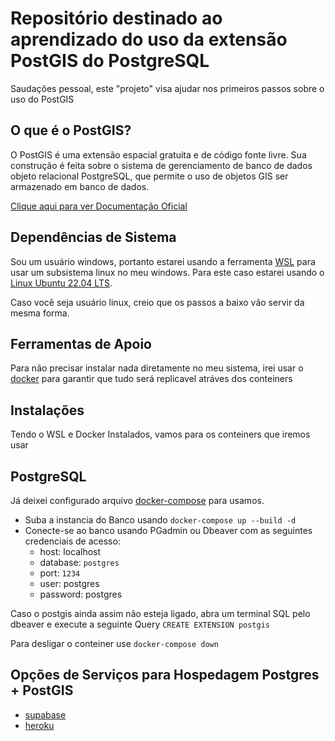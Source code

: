 # Repositório destinado ao aprendizado do uso da extensão PostGIS do PostgreSQL

Saudações pessoal, este "projeto" visa ajudar nos primeiros passos sobre o uso do PostGIS

## O que é o PostGIS?

O PostGIS é uma extensão espacial gratuita e de código fonte livre. Sua construção é feita sobre o sistema de gerenciamento de banco de dados objeto relacional PostgreSQL, que permite o uso de objetos GIS ser armazenado em banco de dados. 

[Clique aqui para ver Documentação Oficial](https://postgis.net/)

## Dependências de Sistema

Sou um usuário windows, portanto estarei usando a ferramenta [WSL](https://learn.microsoft.com/pt-br/windows/wsl/) para usar um subsistema linux no meu windows. Para este caso estarei usando o [Linux Ubuntu 22.04 LTS](https://ubuntu.com/blog/tag/22-04-lts).

Caso você seja usuário linux, creio que os passos a baixo vão servir da mesma forma.

## Ferramentas de Apoio

Para não precisar instalar nada diretamente no meu sistema, irei usar o [docker](https://www.docker.com/) para garantir que tudo será replicavel atráves dos conteiners

## Instalações

Tendo o WSL e Docker Instalados, vamos para os conteiners que iremos usar

## PostgreSQL

Já deixei configurado arquivo [docker-compose](docker-compose.yaml) para usamos.

- Suba a instancia do Banco usando `docker-compose up --build -d`
- Conecte-se ao banco usando PGadmin ou Dbeaver com as seguintes credenciais de acesso:
  - host: localhost
  - database: `postgres`
  - port: `1234`
  - user: postgres
  - password: postgres

Caso o postgis ainda assim não esteja ligado, abra um terminal SQL pelo dbeaver e execute a seguinte Query `CREATE EXTENSION postgis`

Para desligar o conteiner use `docker-compose down`


## Opções de Serviços para Hospedagem Postgres + PostGIS

- [supabase](https://supabase.com/pricing)
- [heroku](https://devcenter.heroku.com/articles/heroku-postgresql)